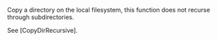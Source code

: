 Copy a directory on the local filesystem, this function does not recurse through subdirectories.

See [CopyDirRecursive].